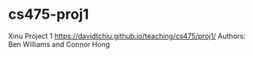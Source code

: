# cs475-proj1

Xinu Project 1
https://davidtchiu.github.io/teaching/cs475/proj1/
Authors: Ben Williams and Connor Hong
